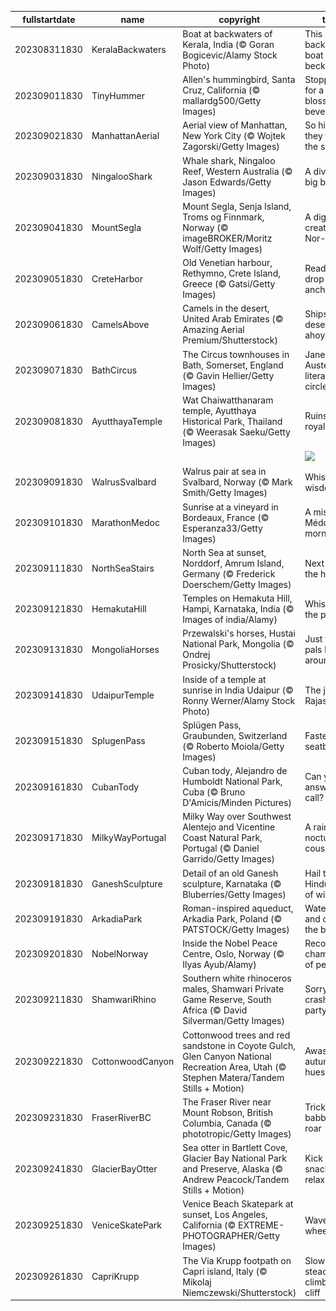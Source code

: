 |fullstartdate|name|copyright|title|image|
|--|--|--|--|--|
202308311830|KeralaBackwaters|Boat at backwaters of Kerala, India (© Goran Bogicevic/Alamy Stock Photo)|This backwater boat beckons|![](/en-IN/2023/09/202308311830KeralaBackwaters.jpg)|
202309011830|TinyHummer|Allen's hummingbird, Santa Cruz, California (© mallardg500/Getty Images)|Stopping for a blossom beverage|![](/en-IN/2023/09/202309011830TinyHummer.jpg)|
202309021830|ManhattanAerial|Aerial view of Manhattan, New York City (© Wojtek Zagorski/Getty Images)|So high they touch the sky|![](/en-IN/2023/09/202309021830ManhattanAerial.jpg)|
202309031830|NingalooShark|Whale shark, Ningaloo Reef, Western Australia (© Jason Edwards/Getty Images)|A diver's big buddy|![](/en-IN/2023/09/202309031830NingalooShark.jpg)|
202309041830|MountSegla|Mount Segla, Senja Island, Troms og Finnmark, Norway (© imageBROKER/Moritz Wolf/Getty Images)|A digital creation? Nor-way!|![](/en-IN/2023/09/202309041830MountSegla.jpg)|
202309051830|CreteHarbor|Old Venetian harbour, Rethymno, Crete Island, Greece (© Gatsi/Getty Images)|Ready to drop anchor?|![](/en-IN/2023/09/202309051830CreteHarbor.jpg)|
202309061830|CamelsAbove|Camels in the desert, United Arab Emirates (© Amazing Aerial Premium/Shutterstock)|Ships of the desert, ahoy!|![](/en-IN/2023/09/202309061830CamelsAbove.jpg)|
202309071830|BathCircus|The Circus townhouses in Bath, Somerset, England (© Gavin Hellier/Getty Images)|Jane Austen's literary circle|![](/en-IN/2023/09/202309071830BathCircus.jpg)|
202309081830|AyutthayaTemple|Wat Chaiwatthanaram temple, Ayutthaya Historical Park, Thailand (© Weerasak Saeku/Getty Images)|Ruins of a royal temple|![](/en-IN/2023/09/202309081830AyutthayaTemple.jpg)|
||||![](/en-IN/2023/09/.jpg)|
202309091830|WalrusSvalbard|Walrus pair at sea in Svalbard, Norway (© Mark Smith/Getty Images)|Whiskery wisdom|![](/en-IN/2023/09/202309091830WalrusSvalbard.jpg)|
202309101830|MarathonMedoc|Sunrise at a vineyard in Bordeaux, France (© Esperanza33/Getty Images)|A misty Médoc morning|![](/en-IN/2023/09/202309101830MarathonMedoc.jpg)|
202309111830|NorthSeaStairs|North Sea at sunset, Norddorf, Amrum Island, Germany (© Frederick Doerschem/Getty Images)|Next stop, the horizon|![](/en-IN/2023/09/202309111830NorthSeaStairs.jpg)|
202309121830|HemakutaHill|Temples on Hemakuta Hill, Hampi, Karnataka, India (© Images of india/Alamy)|Whispers of the past|![](/en-IN/2023/09/202309121830HemakutaHill.jpg)|
202309131830|MongoliaHorses|Przewalski's horses, Hustai National Park, Mongolia (© Ondrej Prosicky/Shutterstock)|Just two pals horsin’ around|![](/en-IN/2023/09/202309131830MongoliaHorses.jpg)|
202309141830|UdaipurTemple|Inside of a temple at sunrise in India Udaipur (© Ronny Werner/Alamy Stock Photo)|The jewel of Rajasthan|![](/en-IN/2023/09/202309141830UdaipurTemple.jpg)|
202309151830|SplugenPass|Splügen Pass, Graubunden, Switzerland (© Roberto Moiola/Getty Images)|Fasten your seatbelts!|![](/en-IN/2023/09/202309151830SplugenPass.jpg)|
202309161830|CubanTody|Cuban tody, Alejandro de Humboldt National Park, Cuba (© Bruno D'Amicis/Minden Pictures)|Can you answer the call?|![](/en-IN/2023/09/202309161830CubanTody.jpg)|
202309171830|MilkyWayPortugal|Milky Way over Southwest Alentejo and Vicentine Coast Natural Park, Portugal (© Daniel Garrido/Getty Images)|A rainbow's nocturnal cousin|![](/en-IN/2023/09/202309171830MilkyWayPortugal.jpg)|
202309181830|GaneshSculpture|Detail of an old Ganesh sculpture, Karnataka (© Bluberries/Getty Images)|Hail the Hindu God of wisdom|![](/en-IN/2023/09/202309181830GaneshSculpture.jpg)|
202309191830|ArkadiaPark|Roman-inspired aqueduct, Arkadia Park, Poland (© PATSTOCK/Getty Images)|Water under and over the bridge|![](/en-IN/2023/09/202309191830ArkadiaPark.jpg)|
202309201830|NobelNorway|Inside the Nobel Peace Centre, Oslo, Norway (© Ilyas Ayub/Alamy)|Recognising champions of peace|![](/en-IN/2023/09/202309201830NobelNorway.jpg)|
202309211830|ShamwariRhino|Southern white rhinoceros males, Shamwari Private Game Reserve, South Africa (© David Silverman/Getty Images)|Sorry to crash your party|![](/en-IN/2023/09/202309211830ShamwariRhino.jpg)|
202309221830|CottonwoodCanyon|Cottonwood trees and red sandstone in Coyote Gulch, Glen Canyon National Recreation Area, Utah (© Stephen Matera/Tandem Stills + Motion)|Awash in autumn hues|![](/en-IN/2023/09/202309221830CottonwoodCanyon.jpg)|
202309231830|FraserRiverBC|The Fraser River near Mount Robson, British Columbia, Canada (© phototropic/Getty Images)|Trickle, babble or roar|![](/en-IN/2023/09/202309231830FraserRiverBC.jpg)|
202309241830|GlacierBayOtter|Sea otter in Bartlett Cove, Glacier Bay National Park and Preserve, Alaska (© Andrew Peacock/Tandem Stills + Motion)|Kick back, snack and relax|![](/en-IN/2023/09/202309241830GlacierBayOtter.jpg)|
202309251830|VeniceSkatePark|Venice Beach Skatepark at sunset, Los Angeles, California (© EXTREME-PHOTOGRAPHER/Getty Images)|Waves for wheels|![](/en-IN/2023/09/202309251830VeniceSkatePark.jpg)|
202309261830|CapriKrupp|The Via Krupp footpath on Capri island, Italy (© Mikolaj Niemczewski/Shutterstock)|Slow and steady climbs the cliff|![](/en-IN/2023/09/202309261830CapriKrupp.jpg)|
